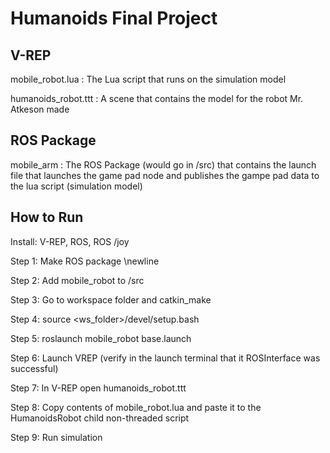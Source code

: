 # Humanoids Final Project

## V-REP 
mobile_robot.lua : The Lua script that runs on the simulation model

humanoids_robot.ttt : A scene that contains the model for the robot Mr. Atkeson made

## ROS Package
mobile_arm : The ROS Package (would go in /src) that contains the launch file that launches the game pad node and publishes the gampe pad data to the lua script (simulation model)


## How to Run
Install: V-REP, ROS, ROS /joy

Step 1: Make ROS package \newline


Step 2: Add mobile_robot to /src


Step 3: Go to workspace folder and catkin_make


Step 4: source <ws_folder>/devel/setup.bash


Step 5: roslaunch mobile_robot base.launch


Step 6: Launch VREP (verify in the launch terminal that it ROSInterface was successful)


Step 7: In V-REP open humanoids_robot.ttt


Step 8: Copy contents of mobile_robot.lua and paste it to the HumanoidsRobot child non-threaded script


Step 9: Run simulation


